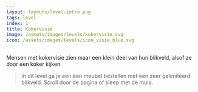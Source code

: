 ```yaml
---
layout: layouts/level-intro.pug
tags: level
index: 1
title: Kokervisie
image: /assets/images/levels/kokervisie.svg
icon: /assets/images/levels/icon_visie_blue.svg
---
```


Mensen met kokervisie zien maar een klein deel van hun blikveld, alsof ze door een koker kijken.

> In dit level ga je een een meubel bestellen met een zeer gelimiteerd blikveld. Scroll door de pagina of sleep met de muis.